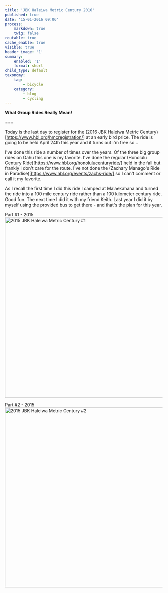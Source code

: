 ```yaml
---
title: 'JBK Haleiwa Metric Century 2016'
published: true
date: '15-01-2016 09:06'
process:
    markdown: true
    twig: false
routable: true
cache_enable: true
visible: true
header_image: '1'
summary:
    enabled: '1'
    format: short
child_type: default
taxonomy:
    tag:
        - bicycle
    category:
        - blog
        - cycling
---
```


**What Group Rides Really Mean!**

===

Today is the last day to register for the (2016 JBK Haleiwa Metric Century)[https://www.hbl.org/hmcregistration/] at an early bird price. The ride is going to be held April 24th this year and it turns out I'm free so...

I've done this ride a number of times over the years. Of the three big group rides on Oahu this one is my favorite. I've done the regular (Honolulu Century Ride)[https://www.hbl.org/honolulucenturyride/] held in the fall but frankly I don't care for the route. I've not done the (Zachary Manago's Ride in Paradise)[https://www.hbl.org/events/zachs-ride/] so I can't comment or call it my favorite.

As I recall the first time I did this ride I camped at Malaekahana and turned the ride into a 100 mile century ride rather than a 100 kilometer century ride. Good fun. The next time I did it with my friend Keith. Last year I did it by myself using the provided bus to get there - and that's the plan for this year.

Part #1 - 2015
<a data-flickr-embed="true"  href="https://www.flickr.com/photos/mgps-bob/17294741335/in/album-72157652232821875/" title="2015 JBK Haleiwa Metric Century #1"><img src="https://farm8.staticflickr.com/7681/17294741335_fedfa24633_b.jpg" width="1024" height="576" alt="2015 JBK Haleiwa Metric Century #1"></a><script async src="//embedr.flickr.com/assets/client-code.js" charset="utf-8"></script>

Part #2 - 2015
<a data-flickr-embed="true"  href="https://www.flickr.com/photos/mgps-bob/17106979568/in/album-72157652232821875/" title="2015 JBK Haleiwa Metric Century #2"><img src="https://farm9.staticflickr.com/8733/17106979568_ab7f7d82e2_b.jpg" width="1024" height="576" alt="2015 JBK Haleiwa Metric Century #2"></a><script async src="//embedr.flickr.com/assets/client-code.js" charset="utf-8"></script>
